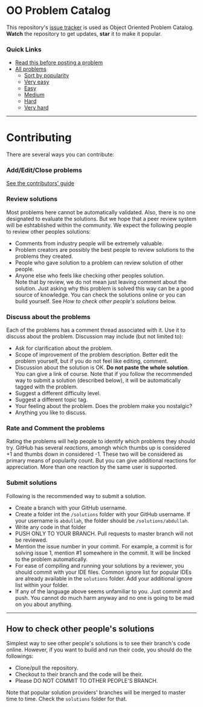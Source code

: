 # OO Problem Catalog
This repository's [issue tracker](https://github.com/iut-cse/oo-problem-catalog/issues) is used as Object Oriented Problem Catalog. **Watch** the repository to get updates, **star** it to make it popular.

### Quick Links
* [Read this before posting a problem](CONTRIBUTING.md)
* [All problems](https://github.com/iut-cse/oo-problem-catalog/issues)
  * [Sort by popularity](https://github.com/iut-cse/oo-problem-catalog/issues?q=is%3Aissue+is%3Aopen+sort%3Areactions-%2B1-desc)
  * [Very easy](https://github.com/iut-cse/oo-problem-catalog/issues?q=is%3Aopen+is%3Aissue+label%3A%22Very+Easy%22)
  * [Easy](https://github.com/iut-cse/oo-problem-catalog/issues?q=is%3Aopen+is%3Aissue+label%3AEasy)
  * [Medium](https://github.com/iut-cse/oo-problem-catalog/issues?q=is%3Aopen+is%3Aissue+label%3AMedium)
  * [Hard](https://github.com/iut-cse/oo-problem-catalog/issues?q=is%3Aopen+is%3Aissue+label%3AHard)
  * [Very hard](https://github.com/iut-cse/oo-problem-catalog/issues?q=is%3Aopen+is%3Aissue+label%3A%22Very+Hard%22)

---
# Contributing
There are several ways you can contribute:
### Add/Edit/Close problems
[See the contributors' guide](CONTRIBUTING.md)

### Review solutions
Most problems here cannot be automatically validated. Also, there is no one designated to evaluate the solutions. But we hope that a peer review system will be eshtablished within the community. We expect the following people to review other peoples solutions:
   - Comments from industry people will be extremely valuable.
   - Problem creators are possibly the best people to review solutions to the problems they created.
   - People who gave solution to a problem can review solution of other people.
   - Anyone else who feels like checking other peoples solution.  
   Note that by review, we do not mean just leaving comment about the solution. Just asking why this problem is solved this way can be a good source of knowledge.
   You can check the solutions online or you can build yourself. See _How to check other people's solutions_ below. 

### Discuss about the problems
Each of the problems has a comment thread associated with it. Use it to discuss about the problem. Discussion may include (but not limited to):
   - Ask for clarification about the problem.
   - Scope of improvement of the problem description. Better edit the problem yourself, but if you do not feel like editing, comment.
   - Discussion about the solution is OK. **Do not paste the whole solution**. You can give a link of course. Note that if you follow the recommended way to submit a solution (described below), it will be automatically tagged with the problem.
   - Suggest a different difficulty level.
   - Suggest a different topic tag.
   - Your feeling about the problem. Does the problem make you nostalgic?
   - Anything you like to discuss.

### Rate and Comment the problems
Rating the problems will help people to identify which problems they should try. GitHub has several _reactions_, amongh which thumbs up is considered +1 and thumbs down in considered -1. These two will be considered as primary means of popularity count. But you can give additional reactions for appreciation. More than one reaction by the same user is supported.

### Submit solutions
Following is the recommended way to submit a solution.
   * Create a branch with your GitHub username.
   * Create a folder int the `/solutions` folder with your GitHub username. If your username is `abdullah`, the folder should be `/solutions/abdullah`.
   * Write any code in that folder
   * PUSH ONLY TO YOUR BRANCH. Pull requests to master branch will not be reviewed.
   * Mention the issue number in your commit. For example, a commit is for solving issue 1, mention #1 somewhere in the commit. It will be lincked to the problem automatically.
   * For ease of compiling and running your solutions by a reviewer, you should commit with your IDE files. Common ignore list for popular IDEs are already available in the `solutions` folder. Add your additional ignore list within your folder. 
   * If any of the language above seems unfamiliar to you. Just commit and push. You cannot do much harm anyway and no one is going to be mad on you about anything.

---
## How to check other people's solutions
Simplest way to see other people's solutions is to see their branch's code online. However, if you want to build and run their code, you should do the followings:
* Clone/pull the repository.
* Checkout to their branch and the code will be their.
* Please DO NOT COMMIT TO OTHER PEOPLE'S BRANCH.

Note that popular solution providers' branches will be merged to master time to time. Check the `solutions` folder for that.


